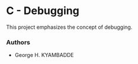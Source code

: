 # C - Debugging
This project emphasizes the concept of debugging.

### Authors
* George H. KYAMBADDE
